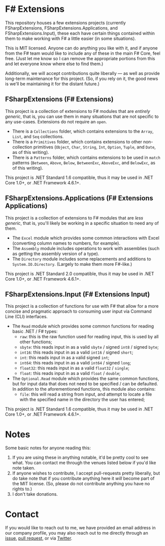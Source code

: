 F# Extensions
===

This repository houses a few extensions projects (currently FSharpExtensions, FSharpExtensions.Applications, and FSharpExtensions.Input), these each have certain things contained within them to make working with F# a little easier (in some situations).

This is MIT licensed. Anyone can do anything you like with it, and if anyone from the F# team would like to include any of these in the main F# Core, feel free. (Just let me know so I can remove the appropriate portions from this and let everyone know where else to find them.)

Additionally, we will accept contributions quite liberally &mdash; as well as provide long-term maintenance for this project. (So, if you rely on it, the good news is we'll be maintaining it for the distant future.)

FSharpExtensions (F# Extensions)
---

This project is a collection of extensions to F# modules that are *entirely generic*, that is, you can use them in many situations that are not specific to any use-cases. Extensions do not require an `open`.

* There is a `Collections` folder, which contains extensions to the `Array`, `List`, and `Seq` collections.
* There is a `Primitives` folder, which contains extensions to other non-collection primitives (`Object`, `Char`, `String`, `Int`, `Option`, `Tuple`, and `Date`, as of this writing).
* There is a `Patterns` folder, which contains extensions to be used in `match` patterns (`Between`, `Above`, `Below`, `BetweenExc`, `AboveExc`, and `BelowExc`, as of this writing).

This project is .NET Standard 1.6 compatible, thus it may be used in .NET Core 1.0+, or .NET Framework 4.6.1+.

FSharpExtensions.Applications (F# Extensions Applications)
---

This project is a collection of extensions to F# modules that are *less generic*, that is, you'll likely be working in a specific situation to need any of them.

* The `Excel` module which provides some common interactions with Excel (converting column names to numbers, for example).
* The `Assembly` module includes operations to work with assemblies (such as getting the assembly version of a type).
* The `Directory` module includes some replacements and additions to `System.IO.Directory`. (Largely to make them more F#-like.)

This project is .NET Standard 2.0 compatible, thus it may be used in .NET Core 1.0+, or .NET Framework 4.6.1+.

FSharpExtensions.Input (F# Extensions Input)
---
This project is a collection of functions for use with F# that allow for a more concise and pragmatic approach to consuming user input via Command Line (CLI) interfaces.

* The `Read` module which provides some common functions for reading basic .NET / F# types:
  - `raw`: this is the raw function used for reading input, this is used by all other functions;
  - `sbyte`: this reads input in as a valid `sbyte` / signed `int8` / signed `byte`;
  - `int16`: this reads input in as a valid `int16` / signed `short`;
  - `int`: this reads input in as a valid signed `int`;
  - `int64`: this reads input in as a valid `int64` / signed `long`;
  - `float32`: this reads input in as a valid `float32` / `single`;
  - `float`: this reads input in as a valid `float` / `double`;
* The `Optional.Read` module which provides the same common functions, but for input data that does not need to be specified / can be defaulted. In addition to the aforementioned functions, this module also contains:
  - `file`: this will read a string from input, and attempt to locate a file with the specified name in the directory the user has entered;

This project is .NET Standard 1.6 compatible, thus it may be used in .NET Core 1.0+, or .NET Framework 4.6.1+.

Notes
===

Some basic notes for anyone reading this:

1. If you are using these in anything notable, it'd be pretty cool to see what. You can contact me through the venues listed below if you'd like note taken.
2. If anyone wishes to contribute, I accept pull-requests pretty liberally, but do take note that if you contribute anything here it *will* become part of the MIT license. (So, please do not contribute anything you have no rights to.)
3. I don't take donations.

Contact
===

If you would like to reach out to me, we have provided an email address in our company profile, you may also reach out to me directly through an [issue][0], [pull request][1], or via [Twitter][2].

 [0]: https://github.com/Ellersoft-LLC/FSharpExtensions/issues
 [1]: https://github.com/Ellersoft-LLC/FSharpExtensions/pulls
 [2]: https://twitter.com/ebrown8534
